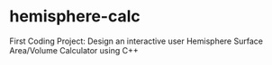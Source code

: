 # hemisphere-calc

First Coding Project: Design an interactive user Hemisphere Surface Area/Volume Calculator using C++
